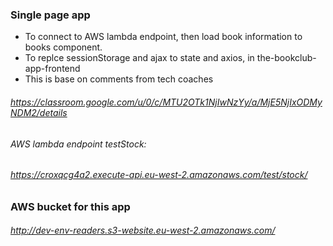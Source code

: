 ### Single page app 
- To connect to AWS lambda endpoint, then load book information to books component.
- To replce sessionStorage and ajax to state and axios, in the-bookclub-app-frontend
- This is base on comments from tech coaches
###### https://classroom.google.com/u/0/c/MTU2OTk1NjIwNzYy/a/MjE5NjIxODMyNDM2/details

###### AWS lambda endpoint testStock:
###### https://croxqcg4a2.execute-api.eu-west-2.amazonaws.com/test/stock/

### AWS bucket for this app
###### http://dev-env-readers.s3-website.eu-west-2.amazonaws.com/
